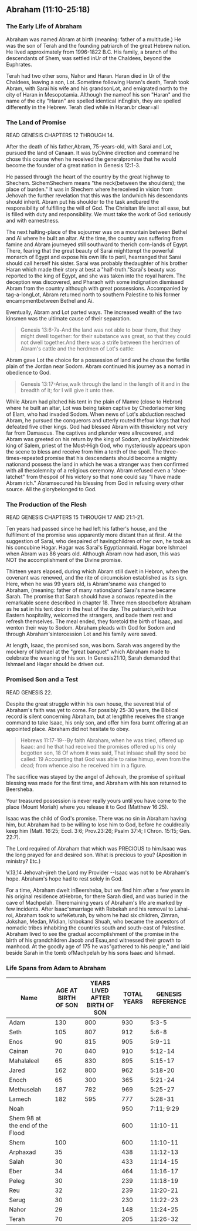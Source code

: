 ## Abraham (11:10-25:18)

### The Early Life of Abraham

Abraham was named Abram at birth (meaning: father of a multitude.) He was the son of Terah and the founding patriarch of the great Hebrew nation. He lived approximately from 1996-1822 B.C. His family, a branch of the descendants of Shem, was settled inUr of the Chaldees, beyond the Euphrates.

Terah had two other sons, Nahor and Haran. Haran died in Ur of the Chaldees, leaving a son, Lot. Sometime following Haran's death, Terah took Abram, with Sarai his wife and his grandsonLot, and emigrated north to the city of Haran in Mesopotamia. Although the nameof his son "Haran" and the name of the city "Haran" are spelled identical inEnglish, they are spelled differently in the Hebrew. Terah died while in Haran.br clear=all

### The Land of Promise

READ GENESIS CHAPTERS 12 THROUGH 14.

After the death of his father,Abram, 75-years-old, with Sarai and Lot, pursued the land of Canaan. It was byDivine direction and command he chose this course when he received the generalpromise that he would become the founder of a great nation in Genesis 12:1-3.

He passed through the heart of the country by the great highway to Shechem. SichemShechem means "the neck(between the shoulders); the place of burden." It was in Shechem where hereceived in vision from Jehovah the further revelation that this was the landwhich his descendants should inherit. Abram put his shoulder to the task andbared the responsibility of fulfilling the will of God. The Chrisitan life isnot all ease, but is filled with duty and responsibility. We must take the work of God seriously and with earnestness.

The next halting-place of the sojourner was on a mountain between Bethel and Ai where he built an altar. At the time, the country was suffering from famine and Abram journeyed still southward to therich corn-lands of Egypt. There, fearing that the great beauty of Sarai mighttempt the powerful monarch of Egypt and expose his own life to peril, hearranged that Sarai should call herself his sister. Sarai was probably thedaughter of his brother Haran which made their story at best a "half-truth."Sarai's beauty was reported to the king of Egypt, and she was taken into the royal harem. The deception was discovered, and Pharaoh with some indignation dismissed Abram from the country although with great possessions. Accompanied by tag-a-longLot, Abram returned north to southern Palestine to his former encampmentbetween Bethel and Ai.

Eventually, Abram and Lot parted ways. The increased wealth of the two kinsmen was the ultimate cause of their separation.

> Genesis 13:6-7a-And the land was not able to bear them, that they might dwell together: for their substance was great, so that they could not dwell together.And there was a strife between the herdmen of Abram's cattle and the herdmen of Lot's cattle:

Abram gave Lot the choice for a possession of land and he chose the fertile plain of the Jordan near Sodom. Abram continued his journey as a nomad in obedience to God.

> Genesis 13:17-Arise,walk through the land in the length of it and in the breadth of it; for I will give it unto thee.

While Abram had pitched his tent in the plain of Mamre (close to Hebron) where he built an altar, Lot was being taken captive by Chedorlaomer king of Elam, who had invaded Sodom. When news of Lot's abduction reached Abram, he pursued the conquerors and utterly routed thefour kings that had defeated five other kings. God had blessed Abram with thisvictory not very far from Damascus. The captives and plunder were allrecovered, and Abram was greeted on his return by the king of Sodom, and byMelchizedek king of Salem, priest of the Most-High God, who mysteriously appears upon the scene to bless and receive from him a tenth of the spoil. The three-times-repeated promise that his descendants should become a mighty nationand possess the land in which he was a stranger was then confirmed with all thesolemnity of a religious ceremony. Abram refused even a 'shoe-latchet" from thespoil of his victory so that none could say "I have made Abram rich." Abramsecured his blessing from God in refusing every other source. All the glorybelonged to God.

### The Production of the Flesh

READ GENESIS CHAPTERS 15 THROUGH 17 AND 21:1-21.

Ten years had passed since he had left his father's house, and the fulfilment of the promise was apparently more distant than at first. At the suggestion of Sarai, who despaired of havingchildren of her own, he took as his concubine Hagar. Hagar was Sarai's Egyptianmaid. Hagar bore Ishmael when Abram was 86 years old. Although Abram now had ason, this was NOT the accomplishment of the Divine promise.

Thirteen years elapsed, during which Abram still dwelt in Hebron, when the covenant was renewed, and the rite of circumcision established as its sign. Here, when he was 99 years old, is Abram'sname was changed to Abraham, (meaning: father of many nations)and Sarai's name became Sarah. The promise that Sarah should have a sonwas repeated in the remarkable scene described in chapter 18. Three men stoodbefore Abraham as he sat in his tent door in the heat of the day. The patriarch,with true Eastern hospitality, welcomed the strangers, and bade them rest and refresh themselves. The meal ended, they foretold the birth of Isaac, and wenton their way to Sodom. Abraham pleads with God for Sodom and through Abraham'sintercession Lot and his family were saved.

At length, Isaac, the promised son, was born. Sarah was angered by the mockery of Ishmael at the "great banquet" which Abraham made to celebrate the weaning of his son. In Genesis21:10, Sarah demanded that Ishmael and Hagar should be driven out.

### Promised Son and a Test

READ GENESIS 22.

Despite the great struggle within his own house, the severest trial of Abraham's faith was yet to come. For possibly 25-30 years, the Biblical record is silent concerning Abraham, but at lengthhe receives the strange command to take Isaac, his only son, and offer him fora burnt offering at an appointed place. Abraham did not hesitate to obey.

> Hebrews 11:17-19--By faith Abraham, when he was tried, offered up Isaac: and he that had received the promises offered up his only begotten son, 18 Of whom it was said, That inIsaac shall thy seed be called: 19 Accounting that God was able to raise himup, even from the dead; from whence also he received him in a figure.

The sacrifice was stayed by the angel of Jehovah, the promise of spiritual blessing was made for the first time, and Abraham with his son returned to Beersheba.

Your treasured possession is never really yours until you have come to the place (Mount Moriah) where you release it to God (Matthew 16:25).

Isaac was the child of God's promise. There was no sin in Abraham having him, but Abraham had to be willing to lose him to God, before he couldreally keep him (Matt. 16:25; Eccl. 3:6; Prov.23:26; Psalm 37:4; I Chron. 15:15; Gen. 22:7).

The Lord required of Abraham that which was PRECIOUS to him.Isaac was the long prayed for and desired son. What is precious to you? (Aposition in ministry? Etc.)

V.13,14 Jehovah-jireh the Lord my Provider --Isaac was not to be Abraham's hope. Abraham's hope had to rest solely in God.

For a time, Abraham dwelt inBeersheba, but we find him after a few years in his original residence atHebron, for there Sarah died, and was buried in the cave of Machpelah. Theremaining years of Abraham's life are marked by few incidents. After Isaac'smarriage with Rebekah and his removal to Lahai-roi, Abraham took to wifeKeturah, by whom he had six children, Zimran, Jokshan, Medan, Midian, Ishbokand Shuah, who became the ancestors of nomadic tribes inhabiting the countries south and south-east of Palestine. Abraham lived to see the gradual accomplishment of the promise in the birth of his grandchildren Jacob and Esau,and witnessed their growth to manhood. At the goodly age of 175 he was"gathered to his people," and laid beside Sarah in the tomb ofMachpelah by his sons Isaac and Ishmael.

### Life Spans from Adam to Abraham

| Name                            | AGE AT BIRTH OF SON | YEARS LIVED AFTER BIRTH OF SON | TOTAL YEARS | GENESIS REFERENCE |
| ------------------------------- | ------------------- | ------------------------------ | ----------- | ----------------- |
| Adam                            | 130                 | 800                            | 930         | 5:3-5             |
| Seth                            | 105                 | 807                            | 912         | 5:6-8             |
| Enos                            | 90                  | 815                            | 905         | 5:9-11            |
| Cainan                          | 70                  | 840                            | 910         | 5:12-14           |
| Mahalaleel                      | 65                  | 830                            | 895         | 5:15-17           |
| Jared                           | 162                 | 800                            | 962         | 5:18-20           |
| Enoch                           | 65                  | 300                            | 365         | 5:21-24           |
| Methuselah                      | 187                 | 782                            | 969         | 5:25-27           |
| Lamech                          | 182                 | 595                            | 777         | 5:28-31           |
| Noah                            |                     |                                | 950         | 7:11; 9:29        |
| Shem 98 at the end of the Flood |                     |                                | 600         | 11:10-11          |
| Shem                            | 100                 |                                | 600         | 11:10-11          |
| Arphaxad                        | 35                  |                                | 438         | 11:12-13          |
| Salah                           | 30                  |                                | 433         | 11:14-15          |
| Eber                            | 34                  |                                | 464         | 11:16-17          |
| Peleg                           | 30                  |                                | 239         | 11:18-19          |
| Reu                             | 32                  |                                | 239         | 11:20-21          |
| Serug                           | 30                  |                                | 230         | 11:22-23          |
| Nahor                           | 29                  |                                | 148         | 11:24-25          |
| Terah                           | 70                  |                                | 205         | 11:26-32          |
